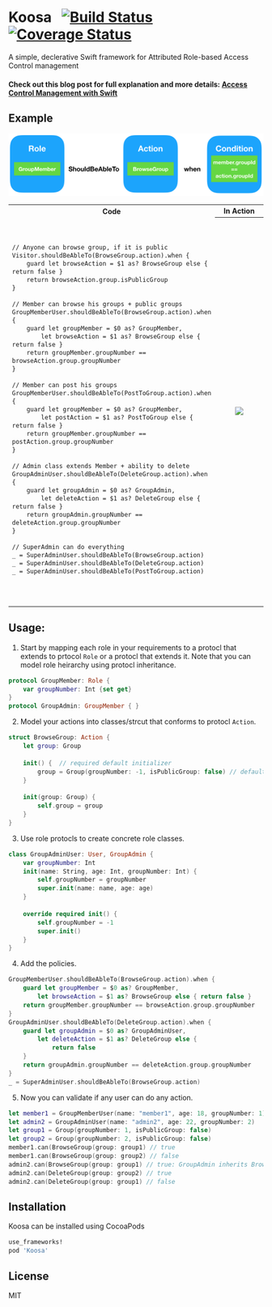 # Koosa&nbsp;&nbsp;&nbsp;[![Build Status](https://travis-ci.org/mmabdelateef/Koosa.svg?branch=master)](https://travis-ci.org/mmabdelateef/Koosa) [![Coverage Status](https://coveralls.io/repos/github/mmabdelateef/Koosa/badge.svg?branch=master)](https://coveralls.io/github/mmabdelateef/Koosa?branch=master)
A simple, declerative Swift framework for Attributed Role-based Access Control management
#### Check out this blog post for full explanation and more details: [Access Control Management with Swift](https://medium.com/@mmabdelateef/access-control-management-with-swift-cc3c3d68cbc3)

## Example
![](imgs/PolicyExample.png)
<table>
  <tr>
    <th width="50%">Code</th>
    <th width="50%">In Action</th>
  </tr>
  <tr>
    <td/>
    <th rowspan="20"><img src="https://media.giphy.com/media/dYGhmIvkDHlvSxsWum/giphy.gif"></th>
  </tr>
  <tr>
    <td><div class="highlight highlight-source-swift"><pre>
    
    // Anyone can browse group, if it is public
    Visitor.shouldBeAbleTo(BrowseGroup.action).when {
        guard let browseAction = $1 as? BrowseGroup else { return false }
        return browseAction.group.isPublicGroup
    }
    
    // Member can browse his groups + public groups
    GroupMemberUser.shouldBeAbleTo(BrowseGroup.action).when {
        guard let groupMember = $0 as? GroupMember,
            let browseAction = $1 as? BrowseGroup else { return false }
        return groupMember.groupNumber == browseAction.group.groupNumber
    }
    
    // Member can post his groups 
    GroupMemberUser.shouldBeAbleTo(PostToGroup.action).when {
        guard let groupMember = $0 as? GroupMember,
            let postAction = $1 as? PostToGroup else { return false }
        return groupMember.groupNumber == postAction.group.groupNumber
    }
    
    // Admin class extends Member + ability to delete
    GroupAdminUser.shouldBeAbleTo(DeleteGroup.action).when {
        guard let groupAdmin = $0 as? GroupAdmin,
            let deleteAction = $1 as? DeleteGroup else { return false }
        return groupAdmin.groupNumber == deleteAction.group.groupNumber
    }
    
    // SuperAdmin can do everything
    _ = SuperAdminUser.shouldBeAbleTo(BrowseGroup.action)
    _ = SuperAdminUser.shouldBeAbleTo(DeleteGroup.action)
    _ = SuperAdminUser.shouldBeAbleTo(PostToGroup.action)
    
</pre></div></td>
  </tr>
</table>

## Usage:

1. Start by mapping each role in your requirements to a protocl that extends to prtocol `Role` or a protocl that extends it. Note that you can model role heirarchy using protocl inheritance.
```swift
protocol GroupMember: Role {
    var groupNumber: Int {set get}
}
protocol GroupAdmin: GroupMember { }
```

2. Model your actions into classes/strcut that conforms to protocl `Action`.
```swift
struct BrowseGroup: Action {
    let group: Group
    
    init() {  // required default initializer
        group = Group(groupNumber: -1, isPublicGroup: false) // default froup
    }
    
    init(group: Group) {
        self.group = group
    }
}
```
3. Use role protocls to create concrete role classes.
```swift
class GroupAdminUser: User, GroupAdmin {
    var groupNumber: Int
    init(name: String, age: Int, groupNumber: Int) {
        self.groupNumber = groupNumber
        super.init(name: name, age: age)
    }
    
    override required init() {
        self.groupNumber = -1
        super.init()
    }
}
```
4. Add the policies.
```swift
GroupMemberUser.shouldBeAbleTo(BrowseGroup.action).when {
    guard let groupMember = $0 as? GroupMember,
        let browseAction = $1 as? BrowseGroup else { return false }
    return groupMember.groupNumber == browseAction.group.groupNumber
}
GroupAdminUser.shouldBeAbleTo(DeleteGroup.action).when {
    guard let groupAdmin = $0 as? GroupAdminUser,
        let deleteAction = $1 as? DeleteGroup else {
            return false
    }
    return groupAdmin.groupNumber == deleteAction.group.groupNumber
}
_ = SuperAdminUser.shouldBeAbleTo(BrowseGroup.action)
```
5. Now you can validate if any user can do any action.
```swift
let member1 = GroupMemberUser(name: "member1", age: 18, groupNumber: 1)
let admin2 = GroupAdminUser(name: "admin2", age: 22, groupNumber: 2)
let group1 = Group(groupNumber: 1, isPublicGroup: false)
let group2 = Group(groupNumber: 2, isPublicGroup: false)
member1.can(BrowseGroup(group: group1) // true
member1.can(BrowseGroup(group: group2) // false
admin2.can(BrowseGroup(group: group1) // true: GroupAdmin inherits BrowseGroup permission from GroupMember
admin2.can(DeleteGroup(group: group2) // true
admin2.can(DeleteGroup(group: group1) // false
```

## Installation

Koosa can be installed using CocoaPods
```sh
use_frameworks!
pod 'Koosa'
```

License
----

MIT
